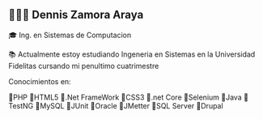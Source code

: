 👨🏽‍💻 Dennis Zamora Araya
---------------------------------------------------------------------------------------------------------------------------------------

🎓 Ing. en Sistemas de Computacion

📚 Actualmente estoy estudiando Ingeneria en Sistemas en la Universidad Fidelitas cursando mi penultimo cuatrimestre

Conocimientos en:

📌PHP              📌HTML5
📌.Net FrameWork   📌CSS3
📌.net Core        📌Selenium
📌Java             📌TestNG
📌MySQL            📌JUnit
📌Oracle           📌JMetter
📌SQL Server       📌Drupal








